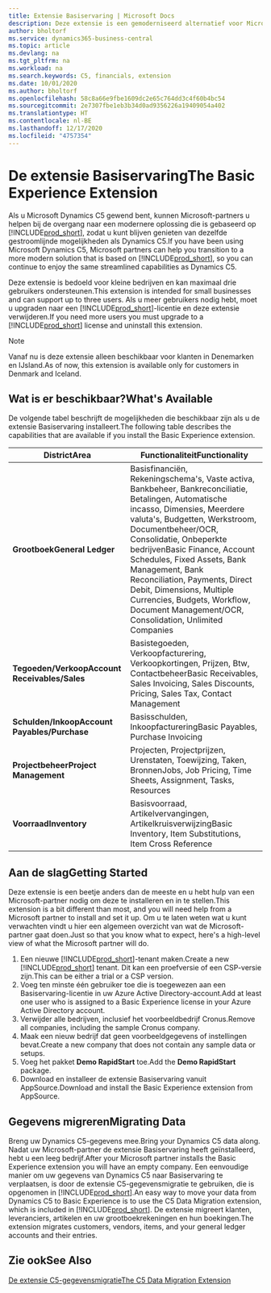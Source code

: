 ```yaml
---
title: Extensie Basiservaring | Microsoft Docs
description: Deze extensie is een gemoderniseerd alternatief voor Microsoft Dynamics C5.
author: bholtorf
ms.service: dynamics365-business-central
ms.topic: article
ms.devlang: na
ms.tgt_pltfrm: na
ms.workload: na
ms.search.keywords: C5, financials, extension
ms.date: 10/01/2020
ms.author: bholtorf
ms.openlocfilehash: 58c8a66e9fbe1609dc2e65c764dd3c4f60b4bc54
ms.sourcegitcommit: 2e7307fbe1eb3b34d0ad9356226a19409054a402
ms.translationtype: HT
ms.contentlocale: nl-BE
ms.lasthandoff: 12/17/2020
ms.locfileid: "4757354"
---
```

# <a name="the-basic-experience-extension"></a><span data-ttu-id="6b38e-103">De extensie Basiservaring</span><span class="sxs-lookup"><span data-stu-id="6b38e-103">The Basic Experience Extension</span></span>
<span data-ttu-id="6b38e-104">Als u Microsoft Dynamics C5 gewend bent, kunnen Microsoft-partners u helpen bij de overgang naar een modernere oplossing die is gebaseerd op [!INCLUDE[prod_short](includes/prod_short.md)], zodat u kunt blijven genieten van dezelfde gestroomlijnde mogelijkheden als Dynamics C5.</span><span class="sxs-lookup"><span data-stu-id="6b38e-104">If you have been using Microsoft Dynamics C5, Microsoft partners can help you transition to a more modern solution that is based on [!INCLUDE[prod_short](includes/prod_short.md)], so you can continue to enjoy the same streamlined capabilities as Dynamics C5.</span></span>

<span data-ttu-id="6b38e-105">Deze extensie is bedoeld voor kleine bedrijven en kan maximaal drie gebruikers ondersteunen.</span><span class="sxs-lookup"><span data-stu-id="6b38e-105">This extension is intended for small businesses and can support up to three users.</span></span> <span data-ttu-id="6b38e-106">Als u meer gebruikers nodig hebt, moet u upgraden naar een [!INCLUDE[prod_short](includes/prod_short.md)]-licentie en deze extensie verwijderen.</span><span class="sxs-lookup"><span data-stu-id="6b38e-106">If you need more users you must upgrade to a [!INCLUDE[prod_short](includes/prod_short.md)] license and uninstall this extension.</span></span>

> [!NOTE]
> <span data-ttu-id="6b38e-107">Vanaf nu is deze extensie alleen beschikbaar voor klanten in Denemarken en IJsland.</span><span class="sxs-lookup"><span data-stu-id="6b38e-107">As of now, this extension is available only for customers in Denmark and Iceland.</span></span> 

## <a name="whats-available"></a><span data-ttu-id="6b38e-108">Wat is er beschikbaar?</span><span class="sxs-lookup"><span data-stu-id="6b38e-108">What's Available</span></span>
<span data-ttu-id="6b38e-109">De volgende tabel beschrijft de mogelijkheden die beschikbaar zijn als u de extensie Basiservaring installeert.</span><span class="sxs-lookup"><span data-stu-id="6b38e-109">The following table describes the capabilities that are available if you install the Basic Experience extension.</span></span>

|<span data-ttu-id="6b38e-110">District</span><span class="sxs-lookup"><span data-stu-id="6b38e-110">Area</span></span>  |<span data-ttu-id="6b38e-111">Functionaliteit</span><span class="sxs-lookup"><span data-stu-id="6b38e-111">Functionality</span></span>  |
|---------|---------|
|<span data-ttu-id="6b38e-112">**Grootboek**</span><span class="sxs-lookup"><span data-stu-id="6b38e-112">**General Ledger**</span></span> |<span data-ttu-id="6b38e-113">Basisfinanciën, Rekeningschema's, Vaste activa, Bankbeheer, Bankreconciliatie, Betalingen, Automatische incasso, Dimensies, Meerdere valuta's, Budgetten, Werkstroom, Documentbeheer/OCR, Consolidatie, Onbeperkte bedrijven</span><span class="sxs-lookup"><span data-stu-id="6b38e-113">Basic Finance, Account Schedules, Fixed Assets, Bank Management, Bank Reconciliation, Payments, Direct Debit, Dimensions, Multiple Currencies, Budgets, Workflow, Document Management/OCR, Consolidation, Unlimited Companies</span></span>|
|<span data-ttu-id="6b38e-114">**Tegoeden/Verkoop**</span><span class="sxs-lookup"><span data-stu-id="6b38e-114">**Account Receivables/Sales**</span></span> |<span data-ttu-id="6b38e-115">Basistegoeden, Verkoopfacturering, Verkoopkortingen, Prijzen, Btw, Contactbeheer</span><span class="sxs-lookup"><span data-stu-id="6b38e-115">Basic Receivables, Sales Invoicing, Sales Discounts, Pricing, Sales Tax, Contact Management</span></span> |
|<span data-ttu-id="6b38e-116">**Schulden/Inkoop**</span><span class="sxs-lookup"><span data-stu-id="6b38e-116">**Account Payables/Purchase**</span></span> |<span data-ttu-id="6b38e-117">Basisschulden, Inkoopfacturering</span><span class="sxs-lookup"><span data-stu-id="6b38e-117">Basic Payables, Purchase Invoicing</span></span> |
|<span data-ttu-id="6b38e-118">**Projectbeheer**</span><span class="sxs-lookup"><span data-stu-id="6b38e-118">**Project Management**</span></span> |<span data-ttu-id="6b38e-119">Projecten, Projectprijzen, Urenstaten, Toewijzing, Taken, Bronnen</span><span class="sxs-lookup"><span data-stu-id="6b38e-119">Jobs, Job Pricing, Time Sheets, Assignment, Tasks, Resources</span></span> |
|<span data-ttu-id="6b38e-120">**Voorraad**</span><span class="sxs-lookup"><span data-stu-id="6b38e-120">**Inventory**</span></span> |<span data-ttu-id="6b38e-121">Basisvoorraad, Artikelvervangingen, Artikelkruisverwijzing</span><span class="sxs-lookup"><span data-stu-id="6b38e-121">Basic Inventory, Item Substitutions, Item Cross Reference</span></span> |

## <a name="getting-started"></a><span data-ttu-id="6b38e-122">Aan de slag</span><span class="sxs-lookup"><span data-stu-id="6b38e-122">Getting Started</span></span>
<span data-ttu-id="6b38e-123">Deze extensie is een beetje anders dan de meeste en u hebt hulp van een Microsoft-partner nodig om deze te installeren en in te stellen.</span><span class="sxs-lookup"><span data-stu-id="6b38e-123">This extension is a bit different than most, and you will need help from a Microsoft partner to install and set it up.</span></span> <span data-ttu-id="6b38e-124">Om u te laten weten wat u kunt verwachten vindt u hier een algemeen overzicht van wat de Microsoft-partner gaat doen.</span><span class="sxs-lookup"><span data-stu-id="6b38e-124">Just so that you know what to expect, here's a high-level view of what the Microsoft partner will do.</span></span>

1. <span data-ttu-id="6b38e-125">Een nieuwe [!INCLUDE[prod_short](includes/prod_short.md)]-tenant maken.</span><span class="sxs-lookup"><span data-stu-id="6b38e-125">Create a new [!INCLUDE[prod_short](includes/prod_short.md)] tenant.</span></span> <span data-ttu-id="6b38e-126">Dit kan een proefversie of een CSP-versie zijn.</span><span class="sxs-lookup"><span data-stu-id="6b38e-126">This can be either a trial or a CSP version.</span></span>
2. <span data-ttu-id="6b38e-127">Voeg ten minste één gebruiker toe die is toegewezen aan een Basiservaring-licentie in uw Azure Active Directory-account.</span><span class="sxs-lookup"><span data-stu-id="6b38e-127">Add at least one user who is assigned to a Basic Experience license in your Azure Active Directory account.</span></span>
3. <span data-ttu-id="6b38e-128">Verwijder alle bedrijven, inclusief het voorbeeldbedrijf Cronus.</span><span class="sxs-lookup"><span data-stu-id="6b38e-128">Remove all companies, including the sample Cronus company.</span></span>
4. <span data-ttu-id="6b38e-129">Maak een nieuw bedrijf dat geen voorbeeldgegevens of instellingen bevat.</span><span class="sxs-lookup"><span data-stu-id="6b38e-129">Create a new company that does not contain any sample data or setups.</span></span>
5. <span data-ttu-id="6b38e-130">Voeg het pakket **Demo RapidStart** toe.</span><span class="sxs-lookup"><span data-stu-id="6b38e-130">Add the **Demo RapidStart** package.</span></span> <!--what does the pockage contain?-->
6. <span data-ttu-id="6b38e-131">Download en installeer de extensie Basiservaring vanuit AppSource.</span><span class="sxs-lookup"><span data-stu-id="6b38e-131">Download and install the Basic Experience extension from AppSource.</span></span>

## <a name="migrating-data"></a><span data-ttu-id="6b38e-132">Gegevens migreren</span><span class="sxs-lookup"><span data-stu-id="6b38e-132">Migrating Data</span></span>
<span data-ttu-id="6b38e-133">Breng uw Dynamics C5-gegevens mee.</span><span class="sxs-lookup"><span data-stu-id="6b38e-133">Bring your Dynamics C5 data along.</span></span> <span data-ttu-id="6b38e-134">Nadat uw Microsoft-partner de extensie Basiservaring heeft geïnstalleerd, hebt u een leeg bedrijf.</span><span class="sxs-lookup"><span data-stu-id="6b38e-134">After your Microsoft partner installs the Basic Experience extension you will have an empty company.</span></span> <span data-ttu-id="6b38e-135">Een eenvoudige manier om uw gegevens van Dynamics C5 naar Basiservaring te verplaatsen, is door de extensie C5-gegevensmigratie te gebruiken, die is opgenomen in [!INCLUDE[prod_short](includes/prod_short.md)].</span><span class="sxs-lookup"><span data-stu-id="6b38e-135">An easy way to move your data from Dynamics C5 to Basic Experience is to use the C5 Data Migration extension, which is included in [!INCLUDE[prod_short](includes/prod_short.md)].</span></span> <span data-ttu-id="6b38e-136">De extensie migreert klanten, leveranciers, artikelen en uw grootboekrekeningen en hun boekingen.</span><span class="sxs-lookup"><span data-stu-id="6b38e-136">The extension migrates customers, vendors, items, and your general ledger accounts and their entries.</span></span>

## <a name="see-also"></a><span data-ttu-id="6b38e-137">Zie ook</span><span class="sxs-lookup"><span data-stu-id="6b38e-137">See Also</span></span>
[<span data-ttu-id="6b38e-138">De extensie C5-gegevensmigratie</span><span class="sxs-lookup"><span data-stu-id="6b38e-138">The C5 Data Migration Extension</span></span>](ui-extensions-c5-data-migration.md)